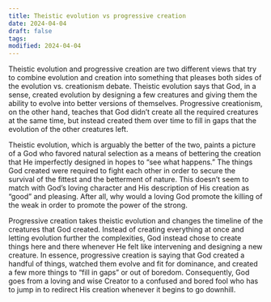 ```yaml
---
title: Theistic evolution vs progressive creation
date: 2024-04-04
draft: false
tags: 
modified: 2024-04-04
---
```

Theistic evolution and progressive creation are two different views that try to combine evolution and creation into something that pleases both sides of the evolution vs. creationism debate. Theistic evolution says that God, in a sense, created evolution by designing a few creatures and giving them the ability to evolve into better versions of themselves. Progressive creationism, on the other hand, teaches that God didn’t create all the required creatures at the same time, but instead created them over time to fill in gaps that the evolution of the other creatures left.

Theistic evolution, which is arguably the better of the two, paints a picture of a God who favored natural selection as a means of bettering the creation that He imperfectly designed in hopes to “see what happens.” The things God created were required to fight each other in order to secure the survival of the fittest and the betterment of nature. This doesn’t seem to match with God’s loving character and His description of His creation as “good” and pleasing. After all, why would a loving God promote the killing of the weak in order to promote the power of the strong.

Progressive creation takes theistic evolution and changes the timeline of the creatures that God created. Instead of creating everything at once and letting evolution further the complexities, God instead chose to create things here and there whenever He felt like intervening and designing a new creature. In essence, progressive creation is saying that God created a handful of things, watched them evolve and fit for dominance, and created a few more things to “fill in gaps” or out of boredom. Consequently, God goes from a loving and wise Creator to a confused and bored fool who has to jump in to redirect His creation whenever it begins to go downhill.